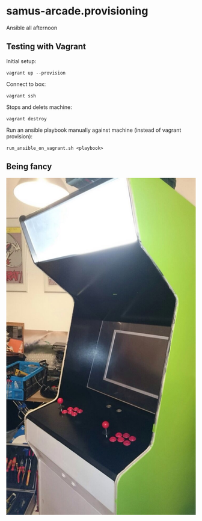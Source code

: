 # samus-arcade.provisioning
Ansible all afternoon

## Testing with Vagrant
Initial setup:
```
vagrant up --provision
```

Connect to box:
```
vagrant ssh
```

Stops and delets machine:
```
vagrant destroy
```

Run an ansible playbook manually against  machine (instead of vagrant provision):
```
run_ansible_on_vagrant.sh <playbook>
```

## Being fancy
![ScreenShot](.fancy-machine.jpg)
